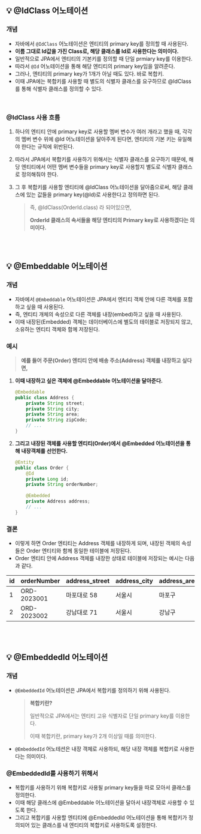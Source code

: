 ## 💡 @IdClass 어노테이션
### 개념
- 자바에서 `@IdClass` 어노테이션은 엔티티의 primary key를 정의할 때 사용된다.
- **이름 그대로 Id값을 가진 Class로, 해당 클래스를 Id로 사용한다는 의미이다.**
- 일반적으로 JPA에서 엔티티의 기본키를 정의할 때 단일 prmiary key를 이용한다.
- 따라서 `@Id` 어노테이션을 통해 해당 엔티티의 primary key임을 알려준다.
- 그러나, 엔티티의 primary key가 1개가 아닐 때도 있다. 바로 복합키.
- 이때 JPA에는 복합키를 사용할 때 별도의 식별자 클래스를 요구하므로 @IdClass를 통해 식별자 클래스를 정의할 수 있다.

<br>

### @IdClass 사용 흐름
1. 하나의 엔티티 안에 primary key로 사용할 멤버 변수가 여러 개라고 했을 때, 각각의 멤버 변수 위에 @Id 어노테이션을 달아주게 된다면, 엔티티의 기본 키는 유일해야 한다는 규칙에 위반된다.
2. 따라서 JPA에서 복합키를 사용하기 위해서는 식별자 클래스를 요구하기 때문에,
   해당 엔티티에서 어떤 멤버 변수들을 primary key로 사용할지 별도로 식별자 클래스로 정의해줘야 한다.
3. 그 후 복합키를 사용할 엔티티에 @IdClass 어노테이션을 달아줌으로써, 해당 클래스에 있는 값들을 primary key(@Id)로 사용한다고 정의하면 된다.

   > 즉, @IdClass(OrderId.class) 라 되어있으면,
   > 
   > **OrderId 클래스의 속서들을 해당 엔티티의 Primary key로 사용하겠다는 의미이다.**

<br>
<br>

## 💡 @Embeddable 어노테이션
### 개념

- 자바에서 `@Embeddable` 어노테이션은 JPA에서 엔티티 객체 안에 다른 객체를 포함하고 싶을 때 사용된다.
- 즉, 엔티티 개체의 속성으로 다른 객체를 내장(embed)하고 싶을 때 사용된다.
- 이때 내장된(Embedded) 객체는 데이터베이스에 별도의 테이블로 저장되지 않고, 소유하는 엔티티 객체와 함께 저장된다.

### 예시
> **예를 들어 주문(Order) 엔티티 안에 배송 주소(Address) 객체를 내장하고 싶다면,**
1. **이때 내장하고 싶은 객체에 @Embeddable 어노테이션을 달아준다.**
    ```java
    @Embeddable
    public class Address {
        private String street;
        private String city;
        private String area;
        private String zipCode;
        // ...
    }
    ```

2. **그리고 내장된 객체를 사용할 엔티티(Order)에서 @Embedded 어노테이션을 통해 내장객체를 선언한다.**
    ```java
    @Entity
    public class Order {
        @Id
        private Long id;
        private String orderNumber;
        
        @Embedded
        private Address address;
        // ...
    }
    ```

### 결론

- 이렇게 하면 Order 엔티티는 Address 객체를 내장하게 되며, 내장된 객체의 속성들은 Order 엔티티와 함께 동일한 테이블에 저장된다.
- Order 엔티티 안에 Address 객체를 내장한 상태로 테이블에 저장되는 예시는 다음과 같다.

| id | orderNumber | address_street | address_city | address_area | address_zipCode |
| --- | --- | --- | --- | --- | --- |
| 1 | ORD-2023001 | 마포대로 58 | 서울시 | 마포구 | 40812 |
| 2 | ORD-2023002 | 강남대로 71 | 서울시 | 강남구 | 60412 |

<br>
<br>

## 💡 @EmbeddedId 어노테이션
### 개념
- `@EmbeddedId` 어노테이션은 JPA에서 복합키를 정의하기 위해 사용된다.
  > **복합키란?**
  > 
  > 일반적으로 JPA에서는 엔티티 고유 식별자로 단일 primary key를 이용한다.
  > 
  > 이때 복합키란, primary key가 2개 이상일 때를 의미한다.

- `@EmbeddedId` 어노테션은 내장 객체로 사용하되, 해당 내장 객체를 복합키로 사용한다는 의미이다.

### @EmbeddedId를 사용하기 위해서
- 복합키를 사용하기 위해 복합키로 사용될 primary key들을 따로 모아서 클래스를 정의한다.
- 이때 해당 클래스에 @Embeddable 어노테이션을 달아서 내장객체로 사용할 수 있도록 한다.
- 그리고 복합키를 사용할 엔티티에 @EmbeddedId 어노테이션을 통해 복합키가 정의되어 있는 클래스를 내 엔티티의 복합키로 사용하도록 설정한다.